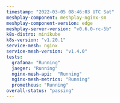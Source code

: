 ```yaml
---
timestamp: "2022-03-05 08:46:03 UTC Sat"
meshplay-component: meshplay-nginx-sm
meshplay-component-version: edge
meshplay-server-version: "v0.6.0-rc-5b"
k8s-distro: minikube
k8s-version: "v1.20.1"
service-mesh: nginx
service-mesh-version: "v1.4.0"
tests:
  grafana: "Running"
  jaeger: "Running"
  nginx-mesh-api:  "Running"
  nginx-mesh-metrics: "Running"
  prometheus: "Running"
overall-status: "passing"
---
```

